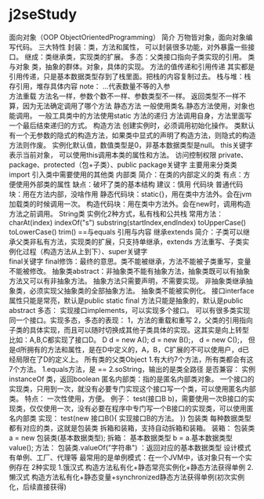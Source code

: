 # j2seStudy
面向对象（OOP ObjectOrientedProgramming）
    简介
        万物皆对象，面向对象编写代码。
    三大特性
        封装：类，方法和属性， 可以封装很多功能，对外暴露一些接口。
        继成：类继承类，实现类的扩展。
        多态：父类接口指向子类实现的引用。
    类与对象
        类，抽象的群体。对象，具体的实现。
    方法的值传递和引用传递
        其实都是引用传递，只是基本数据类型存到了栈里面。把栈的内容复制过去。
        栈与堆：栈存引用，堆存具体内容
        note： ...代表数量不等的入参  
    方法重载
        方法名一样，参数个数不一样、参数类型不一样。
        返回类型不一样不算，因为无法确定调用了哪个方法
    静态方法
        一般使用类名.静态方法使用，对象也能调用。
        一般工具类中的方法使用static
    方法的递归 
        方法调用自身，方法里面写一个最后结束递归的方式。
    构造方法
        创建实例时，必须调用初始化操作。
        类默认有一个无参数的隐式的构造方法，如果类中显式的声明了构造方法，则隐式的构造方法则作废。
        实例化默认值，数值类型是0，非基本数据类型是null。
    this关键字
        表示当前对象， 可以使用this调用本类的属性和方法。
    访问控制权限
        private、package、protected（包+子类）、public
    package关键字
        主要用来分类类
    import
        引入类中需要使用的其他类
    内部类
        简介：在类的内部定义的类
        有点：方便使用外部类的属性
        缺点：破坏了类的基本结构
        建议：慎用
    代码块
        普通代码块：用在方法内部，没啥作用
        静态代码块：static{}，用在类中方法外。会在jvm加载类的时候调用一次。
        构造代码块：用在类中方法外。会在new时，调用构造方法之前调用。
    String类
        实例化2种方式，私有栈和公共栈
        常用方法：
            charAt(index)
            indexOf("s")
            substring(startIndex,endIndex)
            toUpperCase()
            toLowerCase()
            trim()
    ==与equals
        引用与内容
    继承extends
        简介：子类可以继承父类非私有方法，实现类的扩展，只支持单继承，extends
        方法重写、子类实例化过程（构造方法从上到下）、super关键字  
    final关键字
         final修饰：最终的意思。类不能被继承，方法不能被子类重写，变量不能被修改。
    抽象类abstract：非抽象类不能有抽象方法，抽象类既可以有抽象方法又可以有非抽象方法。
        抽象方法只需要声明，不需要实现。
        非抽象类继承抽象类，必须实现父抽象类的全部抽象方法。
        抽象类不能被实例化。
    接口interface
        属性只能是常亮，默认是public static final
        方法只能是抽象的，默认是public abstract
    多态：
        实现接口implements，可以实现多个接口。
        可以有很多类实现同一个接口。实现多态，多态的表现：
            1，方法的重载和重写
            2，父类的引用指向子类的具体实现，而且可以随时切换成其他子类具体的实现。这其实是向上转型
                比如：A,B,C都实现了接口D。
                    D d = new A();
                    d = new B();，
                    d = new C();，
                    但是d所拥有的方法和属性，是在D中定义的，A，B，C扩展的不可以使用户，d已经局限在了D的定义上。
    所有类的父类Object
        1.有大约7个方法，所有类都会有这7个方法。
            1.equals方法，是 ==
            2.soString，输出的是类全路径
    是否兼容：
        实例 instanceOf 类，返回boolean
    匿名内部类：指的是匿名内部类对象。
        一个接口的实现类，只用到一次，就没有必要专门实现这个接口写一个类，可以使用匿名内部类。
        特点：
            一次性使用，方便。
        例子：
            test(接口B b)，需要使用一次B接口的实现类，仅仅使用一次，没有必要在程序中专门写一个B接口的实现类，可以使用匿名内部类
            实现：
                test(new 接口B(){
                    实现接口B的方法。
                })
    包装类
        每种数据类型都有对应的类，这就是包装类
        拆箱和装箱，支持自动拆箱和装箱。
        装箱： 包装类 a = new 包装类(基本数据类型);
        拆箱： 基本数据类型 b = a.基本数据类型value();
        方法：
            包装类.valueOf("字符串")  ：返回对应的基本数据类型
    设计模式
        有单例、工厂、代理等
        最常用的是单例模式：在一个JVM中，该对象只有一个实例存在
            2种实现
                1.饿汉式
                    构造方法私有化+静态常亮实例化+静态方法获得单例
                2.懒汉式
                    构造方法私有化+静态变量+synchronized静态方法获得单例(初次实例化，后续直接获得)